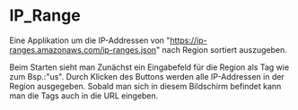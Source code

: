 # IP_Range
Eine Applikation um die IP-Addressen von
 "https://ip-ranges.amazonaws.com/ip-ranges.json" nach Region sortiert auszugeben.

Beim Starten sieht man Zunächst ein Eingabefeld für die Region als Tag wie zum Bsp.:"us".
Durch Klicken des Buttons werden alle IP-Addressen in der Region ausgegeben.
Sobald man sich in diesem Bildschirm befindet kann man die Tags auch in die URL eingeben.
